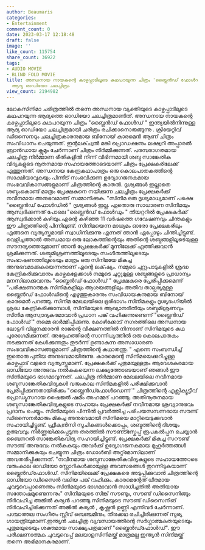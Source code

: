 ```yaml
---
author: Beaumaris
categories:
- Entertainment
comment_count: 0
date: 2023-03-17 12:18:48
draft: false
image: ''
like_count: 115754
share_count: 36922
tags:
- AUDIO MOVIE
- BLIND FOLD MOVIE
title: അന്ധനായ നായകന്റെ കാഴ്ചപ്പാടിലൂടെ കഥപറയുന്ന ചിത്രം 'ബ്ലൈൻഡ് ഫോൾഡ്' ഇന്ത്യയിൽനിന്നുള്ള
  ആദ്യ ഓഡിയോ ചലച്ചിത്രം
view_count: 2194982
---
```


ലോകസിനിമാ ചരിത്രത്തിൽ തന്നെ അന്ധനായ വ്യക്തിയുടെ കാഴ്ചപ്പാടിലൂടെ കഥപറയുന്ന ആദ്യത്തെ ഓഡിയോ ചലച്ചിത്രമാണിത്. അന്ധനായ നായകന്റെ കാഴ്ചപ്പാടിലൂടെ കഥപറയുന്ന ചിത്രം "ബ്ലൈൻഡ് ഫോൾഡ് " ഇന്ത്യയിൽനിന്നുള്ള ആദ്യ ഓഡിയോ ചലച്ചിത്രമായി ചരിത്രം രചിക്കാനൊരുങ്ങുന്നു . ക്രിയേറ്റിവ് ഡിസൈനറും ചലച്ചിത്രകാരനുമായ ബിനോയ് കാരമെൻ ആണ് ചിത്രം സംവിധാനം ചെയുന്നത്. ഇന്റലക്ച്വൽ മങ്കി പ്രൊഡക്ഷനും ലക്ഷ്വറി അപ്പാരൽ ബ്രാൻഡായ ക്ലുമും ചേർന്നാണ് ചിത്രം നിർമ്മിക്കുന്നത്. പരമ്പരാഗതമായ ചലച്ചിത്ര നിർമ്മാണ രീതികളിൽ നിന്ന് വിഭിന്നമായി ശബ്ദ സാങ്കേതിക വിദ്യകളുടെ നൂതനമായ സഹായത്തോടെയാണ് ചിത്രം പ്രേക്ഷകരിലേക്ക് എത്തുന്നത്. അന്ധനായ കേന്ദ്രകഥാപാത്രം ഒരു കൊലപാതകത്തിന്റെ സാക്ഷിയാവുകയും പിന്നീട് സംഭവിക്കുന്ന ഉദ്യോഗജനകമായ സംഭവവികാസങ്ങളുമാണ് ചിത്രത്തിന്റെ കാതൽ. ദൃശ്യങ്ങൾ ഇല്ലാതെ ശബ്ദംകൊണ്ട് മാത്രം പ്രേക്ഷകനെ നയിക്കുന്ന ചലച്ചിത്രം പ്രേക്ഷകർക്ക് നവീനമായ അനുഭവമാണ് സമ്മാനിക്കുക. "സിനിമ ഒരു ദൃശ്യമാധ്യമാണ് പക്ഷെ "ബ്ലൈൻഡ് ഫോൾഡിൽ " ദൃശ്യങ്ങൾ ഇല്ല. ഏതൊരു സാധാരണ സിനിമയും ആസ്വദിക്കുന്നത് പോലെ "ബ്ലൈൻഡ് ഫോൾഡും " തിയറ്ററിൽ പ്രേക്ഷകർക്ക് ആസ്വദിക്കാൻ കഴിയും.എന്റെ കഴിഞ്ഞ 11 വർഷത്തെ ഗവേഷണവും ചിന്തകളും ഈ ചിത്രത്തിന്റെ പിന്നിലുണ്ട്. സിനിമയെന്ന മാധ്യമം ഓരോ പ്രേക്ഷകരിലും എങ്ങനെ വ്യത്യസ്തമായി സ്വാധീനിക്കുന്നു എന്നത് ഞാൻ എപ്പോഴും ചിന്തിച്ചിട്ടുണ്ട്. വെളിച്ചത്താൽ അന്ധമായ ഒരു ലോകത്തിന്റെയും അതിന്റെ ശബ്ദങ്ങളിലൂടെയുള്ള സൗന്ദര്യത്തെയുമാണ് ഞാൻ പ്രേക്ഷകർക്ക് മുന്നിലേക്ക് എത്തിക്കുവാൻ ശ്രമിക്കുന്നത്. ശബ്ദമിശ്രണത്തിലൂടെയും സംഗീതത്തിലൂടെയും സംഭാഷണത്തിലൂടെയും മാത്രം ഒരു സിനിമയേ മികച്ച അനുഭവമാക്കുകയെന്നതാണ് എന്റെ ലക്‌ഷ്യം. നമ്മുടെ ചുറ്റുപാടുകളിൽ ശ്രദ്ധ കേന്ദ്രികരിക്കുവാനും കാഴ്ചകളേക്കാൾ നമ്മുടെ ചുറ്റുമുള്ള ശബ്ദങ്ങളുടെ പ്രാധാന്യം മനസിലാക്കുവാനും "ബ്ലൈൻഡ് ഫോൾഡ് " പ്രേക്ഷകരെ പ്രേരിപ്പിക്കുമെന്ന് "പരീക്ഷണാത്മക സിനിമകളിലും ആശയങ്ങളിലും അതീവ താല്പര്യമുള്ള ബ്ലൈൻഡ് ഫോൾഡിന്റെ എഴുത്തുകാരനും സംവിധായകനുമായ ബിനോയ് കാരമെൻ പറഞ്ഞു. സിനിമ മേഖലയിലെ ഭൂരിഭാഗം സിനിമകളും ദൃശ്യഭംഗിയിൽ ശ്രദ്ധ കേന്ദ്രികരിക്കുമ്പോൾ, സിനിമയുടെ ആഖ്യാനരീതിയും ശബ്ദമിശ്രണവും സിനിമ ആസ്വാദ്യകരമാവാൻ പ്രധാന പങ്ക് വഹിക്കുന്നുണ്ടെന്ന് "ബ്ലൈൻഡ് ഫോൾഡ് " നമ്മെ ഓർമ്മിപ്പിക്കുന്നു. കോഴിക്കോട് നഗരത്തിലെ അന്ധനായ ലോട്ടറി വില്പനക്കാരൻ രാജന്റെ വീക്ഷണത്തിൽ നിന്നാണ് സിനിമയുടെ കഥ പുരോഗമിക്കുന്നത്. അദ്ദേഹത്തിന്റെ സാന്നിധ്യത്തിൽ ഒരു കൊലപാതകം നടക്കുന്നത് കേൾക്കുന്നതും തുടർന്ന് ഉണ്ടാകുന്ന അസാധാരണ സംഭവവികാസങ്ങളുമാണ് ചിത്രത്തിന്റെ കഥാതന്തു. " എന്നെ സംബന്ധിച്ച് ഇതൊരു പുതിയ അനുഭവമായിരുന്നു. കാരമെന്റെ സിനിമയെക്കുറിച്ചുള്ള കാഴ്ചപ്പാട് വളരെ വ്യത്യസ്തമാണ്. പ്രേക്ഷകർക്ക് പുതുമയുള്ളതും ആവേശകരമായ ഓഡിയോ അനുഭവം നൽകുകയെന്ന ലക്ഷ്യത്തോടെയാണ് ഞങ്ങൾ ഈ സിനിമയുടെ ഭാഗമാവുന്നത്. ചലച്ചിത്ര നിർമ്മാണ മേഖലയിലെ നവീനമായ ശബ്ദസാങ്കേതികവിദ്യകൾ വരുംകാല സിനിമകളിൽ പരീക്ഷിക്കുവാൻ പ്രേരിപ്പിക്കുന്നതായിരിക്കും "ബ്ലൈൻഡ്ഫോൾഡെന്ന് " ചിത്രത്തിന്റെ എക്സിക്യൂട്ടീവ് പ്രൊഡ്യൂസറായ ഷൈജൽ ഷമീം അഹമ്മദ് പറഞ്ഞു. അതിനൂതനമായ ശബ്ദസാങ്കേതികവിദ്യകളുടെ സഹായം പ്രേക്ഷകർക്ക് നവീനമായ ശ്രവ്യാനുഭവം പ്രദാനം ചെയ്യും. സിനിമയുടെ പിന്നിൽ പ്രവർത്തിച്ച പരിചയസമ്പന്നരായ സൗണ്ട് ഡിസൈനർമാരും മികച്ച അനുഭവമായി സിനിമയെ മാറ്റിയെടുക്കുവാൻ സഹായിച്ചിട്ടുണ്ട്. ഫ്രീക്വൻസി സൂചികങ്ങൾക്കൊപ്പം, ശബ്ദത്തിന്റെ ദിശയും ഉത്ഭവവും നിർണ്ണയിക്കപ്പെടുന്ന തരത്തിൽ സൗണ്ട്സ്കേപ്പ് രൂപകൽപ്പന ചെയ്യാൻ ബൈനറൽ സാങ്കേതികവിദ്യ സഹായിച്ചിട്ടുണ്ട്. പ്രേക്ഷകർക്ക് മികച്ച സറൗണ്ട് സൗണ്ട് അനുഭവം നൽകുകയും അവർക്ക് ഉദ്യോഗജനകമായ മുഹൂർത്തങ്ങൾ സമ്മാനിക്കുകയും ചെയ്യുന്ന ചിത്രം ഡോൾബി അറ്റ്‌മോസിലാണ് അവതരിപ്പിക്കുന്നത്. "നവീനമായ ശബ്ദസാങ്കേതികവിദ്യകളുടെ സഹായത്തോടെ വരുംകാല ഓഡിയോ സ്റ്റോറികൾക്കായുള്ള അവസരങ്ങൾ തുറന്നിടുകയാണ് ബ്ലൈൻഡ്‌ഫോൾഡ്. സിനിമയിലെക്ക് പ്രേക്ഷകരെ അടുപ്പിക്കുവാൻ ചിത്രത്തിന്റെ ഓഡിയോ ഡിസൈൻ വലിയ പങ്ക് വഹിക്കും. കാരമെന്റേത് ധീരമായ ചുവടുവെപ്പാണെന്നും സിനിമയുടെ ഭാഗമാവാൻ സാധിച്ചതിൽ അതിയായ സന്തോഷമുണ്ടെന്നനും" സിനിമയുടെ സിങ്ക് സൗണ്ടും, സൗണ്ട് ഡിസൈനിങ്ങും നിർവഹിച്ച അജിൽ കുര്യൻ പറഞ്ഞു.സിനിമയുടെ സൗണ്ട് ഡിസൈനിങ് നിർവഹിച്ചിരിക്കുന്നത് അജിൽ കുര്യൻ , കൃഷ്ണൻ ഉണ്ണി എന്നിവർ ചേർന്നാണ്. പശ്ചാത്തല സംഗീതം സ്റ്റീവ് ബെഞ്ചമിനും, തിരക്കഥ രചിച്ചിരിക്കുന്നത് സൂര്യ ഗായത്രിയുമാണ്.ഇന്ത്യൻ ചലച്ചിത്ര വ്യവസായത്തിന്റെ സർഗ്ഗാത്മകതയുടെയും പുതുമയുടെയും ശക്തമായ സാക്ഷ്യപത്രമാണ് "ബ്ലൈൻഡ്ഫോൾഡ്". ഈ പരീക്ഷണാത്മക ചുവടുവെപ്പ് മലയാളസിനിമയ്ക്ക് മാത്രമല്ല ഇന്ത്യൻ സിനിമയ്ക്ക് തന്നെ അഭിമാനകരമാണ്.